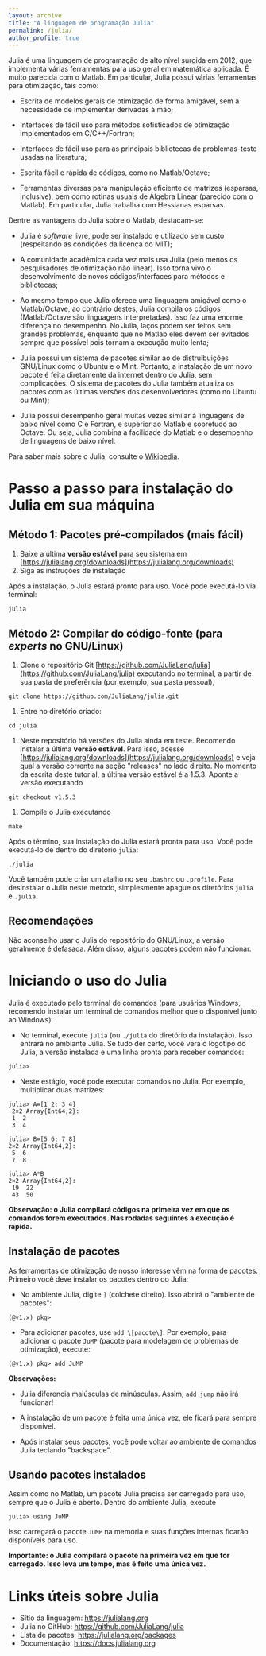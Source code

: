 ```yaml
---
layout: archive
title: "A linguagem de programação Julia"
permalink: /julia/
author_profile: true
---
```


Julia é uma linguagem de programação de alto nível surgida em 2012, que implementa várias ferramentas para uso geral em matemática aplicada. É muito parecida com o Matlab. Em particular, Julia possui várias ferramentas para otimização, tais como:

- Escrita de modelos gerais de otimização de forma amigável, sem a necessidade de implementar derivadas à mão;

- Interfaces de fácil uso para métodos sofisticados de otimização implementados em C/C++/Fortran;

- Interfaces de fácil uso para as principais bibliotecas de problemas-teste usadas na literatura;

- Escrita fácil e rápida de códigos, como no Matlab/Octave;

- Ferramentas diversas para manipulação eficiente de matrizes (esparsas, inclusive), bem como rotinas usuais de Álgebra Linear (parecido com o Matlab). Em particular, Julia trabalha com Hessianas esparsas.

Dentre as vantagens do Julia sobre o Matlab, destacam-se:
- Julia é *software* livre, pode ser instalado e utilizado sem custo (respeitando as condições da licença do MIT);

- A comunidade acadêmica cada vez mais usa Julia (pelo menos os pesquisadores de otimização não linear). Isso torna vivo o desenvolvimento de novos códigos/interfaces para métodos e bibliotecas;

- Ao mesmo tempo que Julia oferece uma linguagem amigável como o Matlab/Octave, ao contrário destes, Julia compila os códigos (Matlab/Octave são linguagens interpretadas). Isso faz uma enorme diferença no desempenho. No Julia, laços podem ser feitos sem grandes problemas, enquanto que no Matlab eles devem ser evitados sempre que possível pois tornam a execução muito lenta;

- Julia possui um sistema de pacotes similar ao de distruibuições GNU/Linux como o Ubuntu e o Mint. Portanto, a instalação de um novo pacote é feita diretamente da internet dentro do Julia, sem complicações. O sistema de pacotes do Julia também atualiza os pacotes com as últimas versões dos desenvolvedores (como no Ubuntu ou Mint);

- Julia possui desempenho geral muitas vezes similar à linguagens de baixo nível como C e Fortran, e superior ao Matlab e sobretudo ao Octave. Ou seja, Julia combina a facilidade do Matlab e o desempenho de linguagens de baixo nível.

Para saber mais sobre o Julia, consulte o [Wikipedia](https://en.wikipedia.org/wiki/Julia_(programming_language)).


# Passo a passo para instalação do Julia em sua máquina

## Método 1: Pacotes pré-compilados (mais fácil)

1. Baixe a última **versão estável** para seu sistema em [https://julialang.org/downloads](https://julialang.org/downloads)
1. Siga as instruções de instalação

Após a instalação, o Julia estará pronto para uso. Você pode executá-lo via terminal:
~~~
julia
~~~

## Método 2: Compilar do código-fonte (para *experts* no GNU/Linux)

1. Clone o repositório Git [https://github.com/JuliaLang/julia](https://github.com/JuliaLang/julia) executando no terminal, a partir de sua pasta de preferência (por exemplo, sua pasta pessoal),
~~~
git clone https://github.com/JuliaLang/julia.git
~~~

1. Entre no diretório criado:
~~~
cd julia
~~~

1. Neste repositório há versões do Julia ainda em teste. Recomendo instalar a última **versão estável**. Para isso, acesse [https://julialang.org/downloads](https://julialang.org/downloads) e veja qual a versão corrente na seção "releases" no lado direito. No momento da escrita deste tutorial, a última versão estável é a 1.5.3. Aponte a versão executando
~~~
git checkout v1.5.3
~~~

1. Compile o Julia executando
~~~
make
~~~

Após o término, sua instalação do Julia estará pronta para uso. Você pode executá-lo de dentro do diretório `julia`:
~~~
./julia
~~~

Você também pode criar um atalho no seu `.bashrc` ou `.profile`. Para desinstalar o Julia neste método, simplesmente apague os diretórios `julia` e `.julia`.


## Recomendações

Não aconselho usar o Julia do repositório do GNU/Linux, a versão geralmente é defasada. Além disso, alguns pacotes podem não funcionar.


# Iniciando o uso do Julia

Julia é executado pelo terminal de comandos (para usuários Windows, recomendo instalar um terminal de comandos melhor que o disponível junto ao Windows).

- No terminal, execute `julia` (ou `./julia` do diretório da instalação). Isso entrará no ambiante Julia. Se tudo der certo, você verá o logotipo do Julia, a versão instalada e uma linha pronta para receber comandos:
~~~
julia>
~~~

- Neste estágio, você pode executar comandos no Julia. Por exemplo, multiplicar duas matrizes:
~~~
julia> A=[1 2; 3 4]  
 2×2 Array{Int64,2}:  
 1  2  
 3  4
~~~
~~~
julia> B=[5 6; 7 8]  
2×2 Array{Int64,2}:  
 5  6  
 7  8
~~~
~~~
julia> A*B  
2×2 Array{Int64,2}:  
 19  22  
 43  50
~~~

**Observação: o Julia compilará códigos na primeira vez em que os comandos forem executados. Nas rodadas seguintes a execução é rápida.**


## Instalação de pacotes

As ferramentas de otimização de nosso interesse vêm na forma de pacotes. Primeiro você deve instalar os pacotes dentro do Julia:

- No ambiente Julia, digite `]` (colchete direito). Isso abrirá o "ambiente de pacotes":
~~~
(@v1.x) pkg>
~~~

- Para adicionar pacotes, use `add \[pacote\]`. Por exemplo, para adicionar o pacote `JuMP` (pacote para modelagem de problemas de otimização), execute:
~~~
(@v1.x) pkg> add JuMP
~~~

  **Observações:**
  - Julia diferencia maiúsculas de minúsculas. Assim, `add jump` não irá funcionar!
  - A instalação de um pacote é feita uma única vez, ele ficará para sempre disponível.

- Após instalar seus pacotes, você pode voltar ao ambiente de comandos Julia teclando "backspace".


## Usando pacotes instalados

Assim como no Matlab, um pacote Julia precisa ser carregado para uso, sempre que o Julia é aberto. Dentro do ambiente Julia, execute
~~~
julia> using JuMP
~~~

Isso carregará o pacote `JuMP` na memória e suas funções internas ficarão disponíveis para uso.

**Importante: o Julia compilará o pacote na primeira vez em que for carregado. Isso leva um tempo, mas é feito uma única vez.**


<!--## Ambiente gráfico para Julia

Existem plataformas (IDEs) gráficas que se integram ao Julia. Uma delas é o [Juno](https://junolab.org/).-->


# Links úteis sobre Julia

- Sítio da linguagem: https://julialang.org
- Julia no GitHub: https://github.com/JuliaLang/julia
- Lista de pacotes: https://julialang.org/packages
- Documentação: https://docs.julialang.org